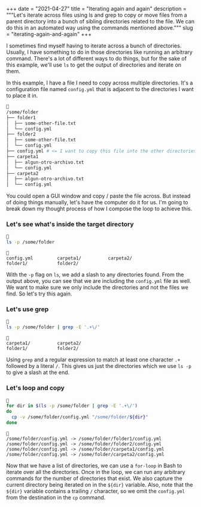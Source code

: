 +++
date = "2021-04-27"
title = "Iterating again and again"
description = """Let's iterate across files using ls and grep to copy or move
files from a parent directory into a bunch of sibling directories related to the
file. We can do this in an automated way using the commands mentioned above."""
slug = "iterating-again-and-again"
+++

I sometimes find myself having to iterate across a bunch of directories.
Usually, I have something to do in those directories like running an arbitrary
command. There's a lot of different ways to do things, but for the sake of this
example, we'll use `ls` to get the output of directories and iterate on them.

In this example, I have a file I need to copy across multiple directories. It's
a configuration file named `config.yml` that is adjacent to the directories I
want to place it in.

```bash {hl_lines=[9] title="Tree output of some folder" verbatim = false}

/some/folder
├── folder1
│  ├── some-other-file.txt
│  └── config.yml
├── folder2
│  ├── some-other-file.txt
│  └── config.yml
├── config.yml # <= I want to copy this file into the other directories.
├── carpeta1
│  ├── algun-otro-archivo.txt
│  └── config.yml
├── carpeta2
│  ├── algun-otro-archivo.txt
│  └── config.yml
```

You could open a GUI window and copy / paste the file across. But instead of
doing things manually, let's have the computer do it for us. I'm going to break
down my thought process of how I compose the loop to achieve this.

### Let's see what's inside the target directory

```bash {title = "Listing out some folder" verbatim = false}

ls -p /some/folder
```

```text {title = "Outputs of the previous command" verbatim = false}

config.yml         carpeta1/          carpeta2/
folder1/           folder2/
```

With the `-p` flag on `ls`, we add a slash to any directories found. From the
output above, you can see that we are including the `config.yml` file as well.
We want to make sure we only include the directories and not the files we find.
So let's try this again.

### Let's use grep

```bash {title = "Searching through the listing" verbatim = false}

ls -p /some/folder | grep -E '.+\/'
```

```text {title = "Output of the previous command" verbatim = false}

carpeta1/          carpeta2/
folder1/           folder2/
```

Using `grep` and a regular expression to match at least one character `.+`
followed by a literal `/`. This gives us just the directories which we use `ls
-p` to give a slash at the end.

### Let's loop and copy

```bash {title = "A for-loop for copying files around" verbatim = false}

for dir in $(ls -p /some/folder | grep -E '.+\/')
do
  cp -v /some/folder/config.yml "/some/folder/${dir}"
done
```

```text {title = "Output of the previous command due to -v" verbatim = false}

/some/folder/config.yml -> /some/folder/folder1/config.yml
/some/folder/config.yml -> /some/folder/folder2/config.yml
/some/folder/config.yml -> /some/folder/carpeta1/config.yml
/some/folder/config.yml -> /some/folder/carpeta2/config.yml
```

Now that we have a list of directories, we can use a `for-loop` in Bash to
iterate over all the directories. Once in the loop, we can run any arbitrary
commands for the number of directories that exist. We also capture the current
directory being iterated on in the `${dir}` variable. Also, note that the
`${dir}` variable contains a trailing `/` character, so we omit the `config.yml`
from the destination in the `cp` command.
